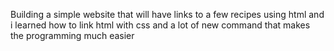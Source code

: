 Building a simple website that will have links to a few recipes using html 
and i learned how to link html with css and a lot of new command that makes the programming much easier
